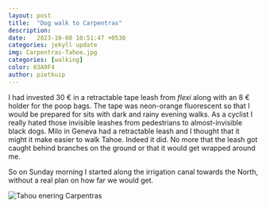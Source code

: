 ```yaml
---
layout: post
title:  "Dog walk to Carpentras"
description:
date:   2023-10-08 10:51:47 +0530
categories: jekyll update
img: Carpentras-Tahoe.jpg
categories: [walking]
color: 03A9F4
author: pietkuip
---
```


I had invested 30 € in a retractable tape leash from _flexi_ along with an 8 € holder for the poop bags. The tape was neon-orange 
fluorescent so that I would be prepared for sits with dark and rainy evening walks. As a cyclist I really hated those invisible
leashes from pedestrians to almost-invisible black dogs. Milo in Geneva had a retractable leash and I thought that it might 
it make easier to walk Tahoe. Indeed it did. No more that the leash got caught behind branches on the ground or that it 
would get wrapped around me.

So on Sunday morning I started along the irrigation canal towards the North, without a real plan on how far we would get.

![Tahou enering Carpentras](IMG-5957.JPG)


